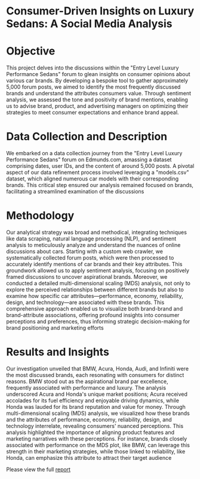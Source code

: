 # Consumer-Driven Insights on Luxury Sedans: A Social Media Analysis

# Objective

This project delves into the discussions within the "Entry Level Luxury Performance Sedans" forum to glean insights on consumer opinions about various car brands. By developing a bespoke tool to gather approximately 5,000 forum posts, we aimed to identify the most frequently discussed brands and understand the attributes consumers value. Through sentiment analysis, we assessed the tone and positivity of brand mentions, enabling us to advise brand, product, and advertising managers on optimizing their strategies to meet consumer expectations and enhance brand appeal.

# Data Collection and Description

We embarked on a data collection journey from the "Entry Level Luxury Performance Sedans" forum on Edmunds.com, amassing a dataset comprising dates, user IDs, and the content of around 5,000 posts. A pivotal aspect of our data refinement process involved leveraging a "models.csv" dataset, which aligned numerous car models with their corresponding brands. This critical step ensured our analysis remained focused on brands, facilitating a streamlined examination of the discussions

# Methodology
Our analytical strategy was broad and methodical, integrating techniques like data scraping, natural language processing (NLP), and sentiment analysis to meticulously analyze and understand the nuances of online discussions about cars. Starting with a custom web crawler, we systematically collected forum posts, which were then processed to accurately identify mentions of car brands and their key attributes. This groundwork allowed us to apply sentiment analysis, focusing on positively framed discussions to uncover aspirational brands. Moreover, we conducted a detailed multi-dimensional scaling (MDS) analysis, not only to explore the perceived relationships between different brands but also to examine how specific car attributes—performance, economy, reliability, design, and technology—are associated with these brands. This comprehensive approach enabled us to visualize both brand-brand and brand-attribute associations, offering profound insights into consumer perceptions and preferences, thus informing strategic decision-making for brand positioning and marketing efforts

# Results and Insights

Our investigation unveiled that BMW, Acura, Honda, Audi, and Infiniti were the most discussed brands, each resonating with consumers for distinct reasons. BMW stood out as the aspirational brand par excellence, frequently associated with performance and luxury. The analysis underscored Acura and Honda's unique market positions; Acura received accolades for its fuel efficiency and enjoyable driving dynamics, while Honda was lauded for its brand reputation and value for money. Through multi-dimensional scaling (MDS) analysis, we visualized how these brands and the attributes of performance, economy, reliability, design, and technology interrelate, revealing consumers' nuanced perceptions. This analysis highlighted the importance of aligning product features and marketing narratives with these perceptions. For instance, brands closely associated with performance on the MDS plot, like BMW, can leverage this strength in their marketing strategies, while those linked to reliability, like Honda, can emphasize this attribute to attract their target audience

Please view the full [report](https://github.com/TashfeenAhmed12/Natural-Language-Processing-Projects/blob/dc7699ea73fdd1adf61c12f1cc386cfe76066ab1/Understanding%20Car%20Brands/Report.pdf)



